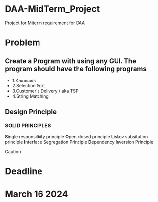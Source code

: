 # DAA-MidTerm_Project
Project for Miterm requirement for DAA
# Problem 
## Create a Program with using any GUI. The program should have the following programs
- 1.Knapsack
- 2.Selection Sort
- 3.Customer's Delivery / aka TSP
- 4.String Matching
## Design Principle
### SOLID PRINCIPLES
<strong>S</strong>ingle responsilbity principle 
<strong>O</strong>pen closed principle
<strong>L</strong>iskov subsitution principle
<strong>I</strong>nterface Segregation Principle
<strong>D</strong>ependency Inversion Principle
>[!Caution]
># Deadline 
> # March 16 2024
